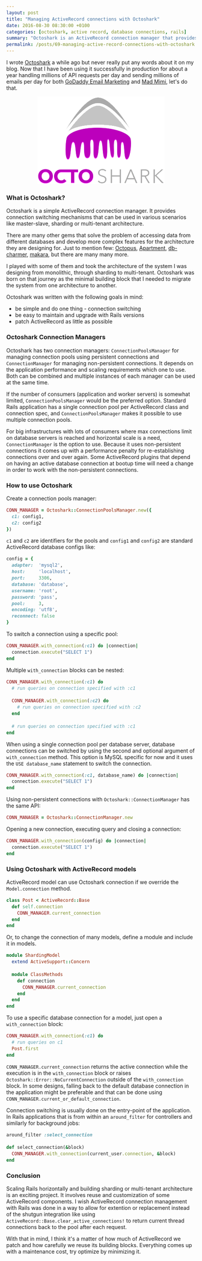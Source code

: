 ```yaml
---
layout: post
title: "Managing ActiveRecord connections with Octoshark"
date: 2016-08-30 08:30:00 +0100
categories: [octoshark, active record, database connections, rails]
summary: "Octoshark is an ActiveRecord connection manager that provides connection switching mechanisms for scenarios involving master-slave, sharding or multi-tenant architecture."
permalink: /posts/69-managing-active-record-connections-with-octoshark
---
```


I wrote [Octoshark](https://github.com/dalibor/octoshark) a while ago but never really put any words about it on my blog. Now that I have been using it successfully in production for about a year handling millions of API requests per day and sending millions of emails per day for both [GoDaddy Email Marketing](https://www.godaddy.com/online-marketing/email-marketing) and [Mad Mimi](https://madmimi.com/), let's do that.

<p style="text-align:center;">
  <img src="/images/octoshark.png" alt="Octoshark" title="Octoshark logo design by Sascha Michael Trinkaus">
</p>

### What is Octoshark?

Octoshark is a simple ActiveRecord connection manager. It provides connection switching mechanisms that can be used in various scenarios like master-slave, sharding or multi-tenant architecture.

There are many other gems that solve the problem of accessing data from different databases and develop more complex features for the architecture they are designing for. Just to mention few: [Octopus](https://github.com/thiagopradi/octopus), [Apartment](https://github.com/influitive/apartment), [db-charmer](https://github.com/kovyrin/db-charmer), [makara](https://github.com/taskrabbit/makara), but there are many many more.

I played with some of them and took the architecture of the system I was designing from monolithic, through sharding to multi-tenant. Octoshark was born on that journey as the minimal building block that I needed to migrate the system from one architecture to another.

Octoshark was written with the following goals in mind:

- be simple and do one thing - connection switching
- be easy to maintain and upgrade with Rails versions
- patch ActiveRecord as little as possible


### Octoshark Connection Managers

Octoshark has two connection managers: `ConnectionPoolsManager` for managing connection pools using persistent connections and `ConnectionManager` for managing non-persistent connections. It depends on the application performance and scaling requirements which one to use. Both can be combined and multiple instances of each manager can be used at the same time.

If the number of consumers (application and worker servers) is somewhat limited, `ConnectionPoolsManager` would be the preferred option. Standard Rails application has a single connection pool per ActiveRecord class and connection spec, and `ConnectionPoolsManager` makes it possible to use multiple connection pools.

For big infrastructures with lots of consumers where max connections limit on database servers is reached and horizontal scale is a need, `ConnectionManager` is the option to use. Because it uses non-persistent connections it comes up with a performance penalty for re-establishing connections over and over again. Some ActiveRecord plugins that depend on having an active database connection at bootup time will need a change in order to work with the non-persistent connections.


### How to use Octoshark

Create a connection pools manager:

```ruby
CONN_MANAGER = Octoshark::ConnectionPoolsManager.new({
  c1: config1,
  c2: config2
})
```

`c1` and `c2` are identifiers for the pools and `config1` and `config2` are standard ActiveRecord database configs like:


```ruby
config = {
  adapter:  'mysql2',
  host:     'localhost',
  port:     3306,
  database: 'database',
  username: 'root',
  password: 'pass',
  pool:     3,
  encoding: 'utf8',
  reconnect: false
}
```

To switch a connection using a specific pool:

```ruby
CONN_MANAGER.with_connection(:c1) do |connection|
  connection.execute("SELECT 1")
end
```

Multiple `with_connection` blocks can be nested:

```ruby
CONN_MANAGER.with_connection(:c1) do
  # run queries on connection specified with :c1

  CONN_MANAGER.with_connection(:c2) do
    # run queries on connection specified with :c2
  end

  # run queries on connection specified with :c1
end
```

When using a single connection pool per database server, database connections can be switched by using the second and optional argument of `with_connection` method. This option is MySQL specific for now and it uses the `USE database_name` statement to switch the connection.

```ruby
CONN_MANAGER.with_connection(:c1, database_name) do |connection|
  connection.execute("SELECT 1")
end
```

Using non-persistent connections with `Octoshark::ConnectionManager` has the same API:

```ruby
CONN_MANAGER = Octoshark::ConnectionManager.new
```

Opening a new connection, executing query and closing a connection:

```ruby
CONN_MANAGER.with_connection(config) do |connection|
  connection.execute("SELECT 1")
end
```


### Using Octoshark with ActiveRecord models

ActiveRecord model can use Octoshark connection if we override the `Model.connection` method.

```ruby
class Post < ActiveRecord::Base
  def self.connection
    CONN_MANAGER.current_connection
  end
end
```

Or, to change the connection of many models, define a module and include it in models.

```ruby
module ShardingModel
  extend ActiveSupport::Concern

  module ClassMethods
    def connection
      CONN_MANAGER.current_connection
    end
  end
end
```

To use a specific database connection for a model, just open a `with_connection` block:

```ruby
CONN_MANAGER.with_connection(:c1) do
  # run queries on c1
  Post.first
end
```

`CONN_MANAGER.current_connection` returns the active connection while the execution is in the `with_connection` block or raises `Octoshark::Error::NoCurrentConnection` outside of the `with_connection` block. In some designs, falling back to the default database connection in the application might be preferable and that can be done using `CONN_MANAGER.current_or_default_connection`.

Connection switching is usually done on the entry-point of the application. In Rails applications that is from within an `around_filter` for controllers and similarly for background jobs:

```ruby
around_filter :select_connection

def select_connection(&block)
  CONN_MANAGER.with_connection(current_user.connection, &block)
end
```

### Conclusion

Scaling Rails horizontally and building sharding or multi-tenant architecture is an exciting project. It involves reuse and customization of some ActiveRecord components. I wish ActiveRecord connection management with Rails was done in a way to allow for extention or replacement instead of the shutgun integration like using `ActiveRecord::Base.clear_active_connections!` to return current thread connections back to the pool after each request.

With that in mind, I think it's a matter of how much of ActiveRecord we patch and how carefully we reuse its building blocks. Everything comes up with a maintenance cost, try optimize by minimizing it.
